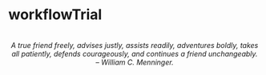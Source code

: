 # workflowTrial
<!-- QUOTE:START -->
<p align="center"><br><i>A true friend freely, advises justly, assists readily, adventures boldly, takes all patiently, defends courageously, and continues a friend unchangeably.</i><br><i>– William C. Menninger.</i><br></p>
<!-- QUOTE:END -->

